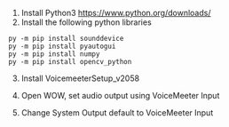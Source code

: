 1. Install Python3 https://www.python.org/downloads/
2. Install the following python libraries

```
py -m pip install sounddevice
py -m pip install pyautogui
py -m pip install numpy
py -m pip install opencv_python
```

3. Install VoicemeeterSetup_v2058

4. Open WOW, set audio output using VoiceMeeter Input
5. Change System Output default to VoiceMeeter Input